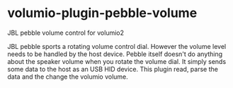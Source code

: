 # volumio-plugin-pebble-volume
JBL pebble volume control for volumio2

JBL pebble sports a rotating volume control dial.
However the volume level needs to be handled by the host device.
Pebble itself doesn't do anything about the speaker volume
when you rotate the volume dial. 
It simply sends some data to the host as an USB HID device.
This plugin read, parse the data and the change the volumio volume.
